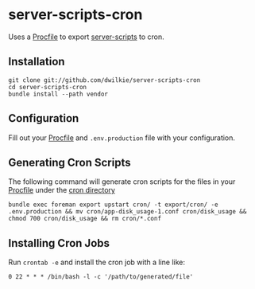# server-scripts-cron

Uses a [Procfile](https://github.com/dwilkie/server-scripts-cron/blob/master/Procfile) to export [server-scripts](https://github.com/dwilkie/server-scripts) to cron.

## Installation

```
git clone git://github.com/dwilkie/server-scripts-cron
cd server-scripts-cron
bundle install --path vendor
```

## Configuration

Fill out your [Procfile](https://github.com/dwilkie/server-scripts-cron/blob/master/Procfile) and `.env.production` file with your configuration.

## Generating Cron Scripts

The following command will generate cron scripts for the files in your [Procfile](https://github.com/dwilkie/server-scripts-cron/blob/master/Procfile) under the [cron directory](https://github.com/dwilkie/server-scripts-cron/tree/master/cron)

```
bundle exec foreman export upstart cron/ -t export/cron/ -e .env.production && mv cron/app-disk_usage-1.conf cron/disk_usage && chmod 700 cron/disk_usage && rm cron/*.conf
```

## Installing Cron Jobs

Run `crontab -e` and install the cron job with a line like:

```
0 22 * * * /bin/bash -l -c '/path/to/generated/file'
```

